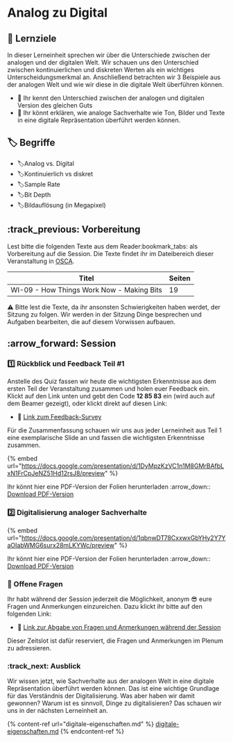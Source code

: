 # Analog zu Digital

## :dart: Lernziele

In dieser Lerneinheit sprechen wir über die Unterschiede zwischen der analogen und der digitalen Welt. Wir schauen uns den Unterschied zwischen kontinuierlichen und diskreten Werten als ein wichtiges Unterscheidungsmerkmal an. Anschließend betrachten wir 3 Beispiele aus der analogen Welt und wie wir diese in die digitale Welt überführen können.

* :dart: Ihr kennt den Unterschied zwischen der analogen und digitalen Version des gleichen Guts
* :dart: Ihr könnt erklären, wie analoge Sachverhalte wie Ton, Bilder und Texte in eine digitale Repräsentation überführt werden können.

## :label: Begriffe

* :label:Analog vs. Digital
* :label:Kontinuierlich vs diskret
* :label:Sample Rate
* :label:Bit Depth
* :label:Bildauflösung (in Megapixel)

## :track\_previous: Vorbereitung

Lest bitte die folgenden Texte aus dem Reader:bookmark\_tabs: als Vorbereitung auf die Session. Die Texte findet ihr im Dateibereich dieser Veranstaltung in [OSCA](http://osca.hs-osnabrueck.de/).&#x20;

| Titel                                     | Seiten |
| ----------------------------------------- | ------ |
| WI-09 - How Things Work Now - Making Bits | 19     |

:warning: Bitte lest die Texte, da ihr ansonsten Schwierigkeiten haben werdet, der Sitzung zu folgen. Wir werden in der Sitzung Dinge besprechen und Aufgaben bearbeiten, die auf diesem Vorwissen aufbauen.

## :arrow\_forward: Session

### :one: Rückblick und Feedback Teil #1

Anstelle des Quiz fassen wir heute  die wichtigsten Erkenntnisse aus dem ersten Teil der Veranstaltung zusammen und holen euer Feedback ein. Klickt auf den Link unten und gebt den Code **12 85 83** ein (wird auch auf dem Beamer gezeigt), oder klickt direkt auf diesen Link:

* :link: [Link zum Feedback-Survey](https://www.menti.com/46e662c4)

Für die Zusammenfassung schauen wir uns aus jeder Lerneinheit aus Teil 1 eine exemplarische Slide an und fassen die wichtigsten Erkenntnisse zusammen.

{% embed url="https://docs.google.com/presentation/d/1DyMpzKzVC1n1M8GMrBAfbLxN1FrCpJeNZ51Hd12rsJ8/preview" %}

Ihr könnt hier eine PDF-Version der Folien herunterladen :arrow\_down:: [Download PDF-Version](https://docs.google.com/presentation/d/1DyMpzKzVC1n1M8GMrBAfbLxN1FrCpJeNZ51Hd12rsJ8/export/pdf)

### :two: Digitalisierung analoger Sachverhalte

{% embed url="https://docs.google.com/presentation/d/1qbnwDT78CxxwxGbYHy2Y7YaOIabWMG6surx28mLKYWc/preview" %}

Ihr könnt hier eine PDF-Version der Folien herunterladen :arrow\_down:: [Download PDF-Version](https://docs.google.com/presentation/d/1qbnwDT78CxxwxGbYHy2Y7YaOIabWMG6surx28mLKYWc/export/pdf)

### :repeat: Offene Fragen

Ihr habt während der Session jederzeit die Möglichkeit, anonym :sunglasses: eure Fragen und Anmerkungen einzureichen. Dazu klickt ihr bitte auf den folgenden Link:

* :link: [Link zur Abgabe von Fragen und Anmerkungen während der Session](https://www.menti.com/5c40972b)

Dieser Zeitslot ist dafür reserviert, die Fragen und Anmerkungen im Plenum zu adressieren.

### :track\_next: Ausblick

Wir wissen jetzt, wie Sachverhalte aus der analogen Welt in eine digitale Repräsentation überführt werden können. Das ist eine wichtige Grundlage für das Verständnis der Digitalisierung. Was aber haben wir damit gewonnen? Warum ist es sinnvoll, Dinge zu digitalisieren? Das schauen wir uns in der nächsten Lerneinheit an.

{% content-ref url="digitale-eigenschaften.md" %}
[digitale-eigenschaften.md](digitale-eigenschaften.md)
{% endcontent-ref %}

